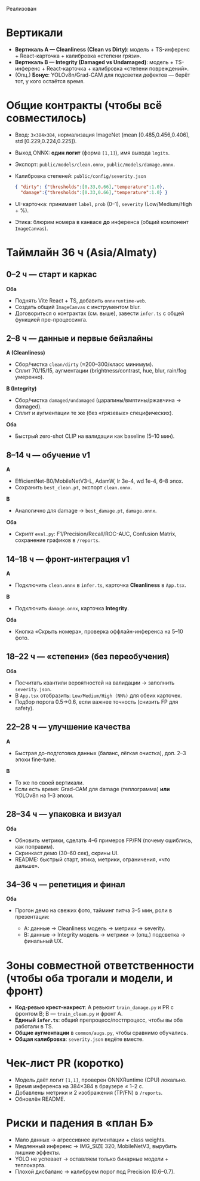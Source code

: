 Реализован
# Вертикали

* **Вертикаль A — Cleanliness (Clean vs Dirty)**: модель + TS-инференс + React-карточка + калибровка «степени грязи».
* **Вертикаль B — Integrity (Damaged vs Undamaged)**: модель + TS-инференс + React-карточка + калибровка «степени повреждений».
* (Опц.) **Бонус**: YOLOv8n/Grad-CAM для подсветки дефектов — берёт тот, у кого остаётся время.

# Общие контракты (чтобы всё совместилось)

* Вход: `3×384×384`, нормализация ImageNet (mean \[0.485,0.456,0.406], std \[0.229,0.224,0.225]).
* Выход ONNX: **один логит** (форма `[1,1]`), имя выхода `logits`.
* Экспорт: `public/models/clean.onnx`, `public/models/damage.onnx`.
* Калибровка степеней: `public/config/severity.json`

  ```json
  { "dirty": {"thresholds":[0.33,0.66],"temperature":1.0},
    "damage":{"thresholds":[0.33,0.66],"temperature":1.0} }
  ```
* UI-карточка: принимает `label`, `prob` (0–1), `severity` (Low/Medium/High + %).
* Этика: блюрим номера в канвасе **до** инференса (общий компонент `ImageCanvas`).


# Таймлайн 36 ч (Asia/Almaty)   

## 0–2 ч — старт и каркас

**Оба**

* Поднять Vite React + TS, добавить `onnxruntime-web`.
* Создать общий `ImageCanvas` с инструментом blur.
* Договориться о контрактах (см. выше), завести `infer.ts` с общей функцией пре-процессинга.

## 2–8 ч — данные и первые бейзлайны

**A (Cleanliness)**

* Сбор/чистка `clean/dirty` (≈200–300/класс минимум).
* Сплит 70/15/15, аугментации (brightness/contrast, hue, blur, rain/fog умеренно).

**B (Integrity)**

* Сбор/чистка `damaged/undamaged` (царапины/вмятины/ржавчина → damaged).
* Сплит и аугментации те же (без «грязевых» специфических).

**Оба**

* Быстрый zero-shot CLIP на валидации как baseline (5–10 мин).

## 8–14 ч — обучение v1

**A**

* EfficientNet-B0/MobileNetV3-L, AdamW, lr 3e-4, wd 1e-4, 6–8 эпох.
* Сохранить `best_clean.pt`, экспорт `clean.onnx`.

**B**

* Аналогично для damage → `best_damage.pt`, `damage.onnx`.

**Оба**

* Скрипт `eval.py`: F1/Precision/Recall/ROC-AUC, Confusion Matrix, сохранение графиков в `/reports`.

## 14–18 ч — фронт-интеграция v1

**A**

* Подключить `clean.onnx` в `infer.ts`, карточка **Cleanliness** в `App.tsx`.

**B**

* Подключить `damage.onnx`, карточка **Integrity**.

**Оба**

* Кнопка «Скрыть номера», проверка оффлайн-инференса на 5–10 фото.

## 18–22 ч — «степени» (без переобучения)

**Оба**

* Посчитать квантили вероятностей на валидации → заполнить `severity.json`.
* В `App.tsx` отобразить: `Low/Medium/High (NN%)` для обеих карточек.
* Подбор порога 0.5→0.6, если важнее точность (снизить FP для safety).

## 22–28 ч — улучшение качества

**A**

* Быстрая до-подготовка данных (баланс, лёгкая очистка), доп. 2–3 эпохи fine-tune.

**B**

* То же по своей вертикали.
* Если есть время: Grad-CAM для damage (теплограмма) **или** YOLOv8n на 1–3 эпохи.

## 28–34 ч — упаковка и визуал

**Оба**

* Обновить метрики, сделать 4–6 примеров FP/FN (почему ошиблись, как поправим).
* Скринкаст демо (30–60 сек), скрины UI.
* README: быстрый старт, этика, метрики, ограничения, «что дальше».

## 34–36 ч — репетиция и финал

**Оба**

* Прогон демо на свежих фото, тайминг питча 3–5 мин, роли в презентации:

  * A: данные → Cleanliness модель → метрики → severity.
  * B: данные → Integrity модель → метрики → (опц.) подсветка → финальный UX.

# Зоны совместной ответственности (чтобы оба трогали и модели, и фронт)

* **Код-ревью крест-накрест**: A ревьюит `train_damage.py` и PR с фронтом B; B — `train_clean.py` и фронт A.
* **Единый `infer.ts`**: общий препроцесс/постпроцесс, чтобы вы оба работали в TS.
* **Общие аугментации** в `common/augs.py`, чтобы сравнимо обучались.
* **Общая калибровка**: `severity.json` ведёте вместе.

# Чек-лист PR (коротко)

* Модель даёт логит `[1,1]`, проверен ONNXRuntime (CPU) локально.
* Время инференса на 384×384 в браузере ≤ 1–2 с.
* Добавлены метрики и 2 изображения (TP/FN) в `/reports`.
* Обновлён README.

# Риски и падения в «план Б»

* Мало данных → агрессивнее аугментации + class weights.
* Медленный инференс → IMG\_SIZE 320, MobileNetV3, вырубить лишние эффекты.
* YOLO не успевает → оставляем только бинарные модели + теплокарта.
* Плохой дисбаланс → калибруем порог под Precision (0.6–0.7).

